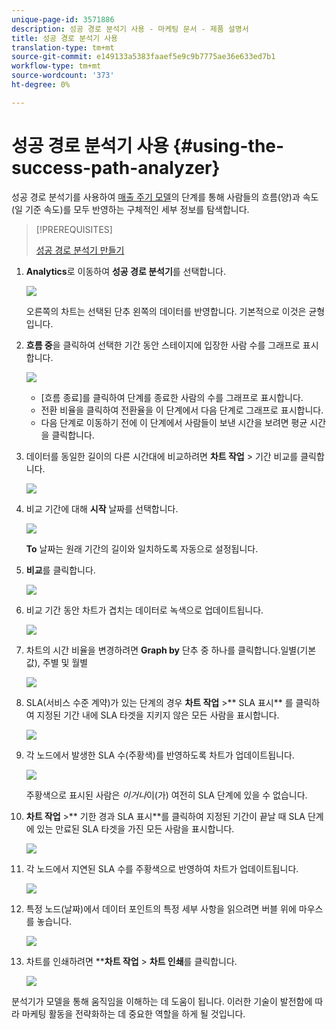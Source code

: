 ```yaml
---
unique-page-id: 3571886
description: 성공 경로 분석기 사용 - 마케팅 문서 - 제품 설명서
title: 성공 경로 분석기 사용
translation-type: tm+mt
source-git-commit: e149133a5383faaef5e9c9b7775ae36e633ed7b1
workflow-type: tm+mt
source-wordcount: '373'
ht-degree: 0%

---
```



# 성공 경로 분석기 사용 {#using-the-success-path-analyzer}

성공 경로 분석기를 사용하여 [매출 주기 모델](understanding-revenue-models.md)의 단계를 통해 사람들의 흐름(양)과 속도(일 기준 속도)를 모두 반영하는 구체적인 세부 정보를 탐색합니다.

>[!PREREQUISITES]
>
>[성공 경로 분석기 만들기](create-a-success-path-analyzer.md)

1. **Analytics**&#x200B;로 이동하여 **성공 경로 분석기**&#x200B;를 선택합니다.

   ![](assets/image2015-6-12-17-3a23-3a53.png)

   오른쪽의 차트는 선택된 단추 왼쪽의 데이터를 반영합니다. 기본적으로 이것은 균형입니다.

1. **흐름 중**&#x200B;을 클릭하여 선택한 기간 동안 스테이지에 입장한 사람 수를 그래프로 표시합니다.

   ![](assets/image2015-6-12-17-3a30-3a52.png)

   * [흐름 종료]를 클릭하여 단계를 종료한 사람의 수를 그래프로 표시합니다.
   * 전환 비율을 클릭하여 전환율을 이 단계에서 다음 단계로 그래프로 표시합니다.
   * 다음 단계로 이동하기 전에 이 단계에서 사람들이 보낸 시간을 보려면 평균 시간을 클릭합니다.

1. 데이터를 동일한 길이의 다른 시간대에 비교하려면 **차트 작업** > 기간 비교를 클릭합니다.

   ![](assets/image2015-6-12-17-3a39-3a15.png)

1. 비교 기간에 대해 **시작** 날짜를 선택합니다.

   ![](assets/image2015-6-12-17-3a43-3a49.png)

   **To** 날짜는 원래 기간의 길이와 일치하도록 자동으로 설정됩니다.

1. **비교**&#x200B;를 클릭합니다.

   ![](assets/image2015-6-12-17-3a44-3a8.png)

1. 비교 기간 동안 차트가 겹치는 데이터로 녹색으로 업데이트됩니다.

   ![](assets/image2015-6-12-17-3a46-3a16.png)

1. 차트의 시간 비율을 변경하려면 **Graph by** 단추 중 하나를 클릭합니다.일별(기본값), 주별 및 월별

   ![](assets/image2015-6-12-17-3a46-3a55.png)

1. SLA(서비스 수준 계약)가 있는 단계의 경우 **차트 작업** >** SLA 표시** 를 클릭하여 지정된 기간 내에 SLA 타겟을 지키지 않은 모든 사람을 표시합니다.

   ![](assets/image2015-6-12-17-3a49-3a23.png)

1. 각 노드에서 발생한 SLA 수(주황색)를 반영하도록 차트가 업데이트됩니다.

   ![](assets/image2015-6-12-17-3a50-3a16.png)

   주황색으로 표시된 사람은 *이거나*&#x200B;이(가) 여전히 SLA 단계에 있을 수 없습니다.

1. **차트 작업** >** 기한 경과 SLA 표시**를 클릭하여 지정된 기간이 끝날 때 SLA 단계에 있는 만료된 SLA 타겟을 가진 모든 사람을 표시합니다.

   ![](assets/image2015-6-12-17-3a51-3a39.png)

1. 각 노드에서 지연된 SLA 수를 주황색으로 반영하여 차트가 업데이트됩니다.

   ![](assets/image2015-6-12-17-3a52-3a17.png)

1. 특정 노드(날짜)에서 데이터 포인트의 특정 세부 사항을 읽으려면 버블 위에 마우스를 놓습니다.

   ![](assets/image2015-6-12-17-3a52-3a49.png)

1. 차트를 인쇄하려면 ****차트 작업** > **차트 인쇄**&#x200B;를 클릭합니다.

   ![](assets/image2015-6-12-17-3a53-3a34.png)

분석기가 모델을 통해 움직임을 이해하는 데 도움이 됩니다. 이러한 기술이 발전함에 따라 마케팅 활동을 전략화하는 데 중요한 역할을 하게 될 것입니다.

